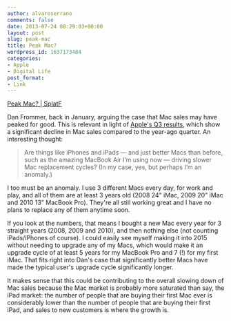 ```yaml
---
author: alvaroserrano
comments: false
date: 2013-07-24 08:29:03+00:00
layout: post
slug: peak-mac
title: Peak Mac?
wordpress_id: 1637173484
categories:
- Apple
- Digital Life
post_format:
- Link
---
```


[Peak Mac? | SplatF](http://www.splatf.com/2013/01/peak-mac/)

Dan Frommer, back in January, arguing the case that Mac sales may have peaked for good. This is relevant in light of [Apple's Q3 results](http://www.apple.com/pr/library/2013/07/23Apple-Reports-Third-Quarter-Results.html), which show a significant decline in Mac sales compared to the year-ago quarter. An interesting thought:



<blockquote>Are things like iPhones and iPads — and just better Macs than before, such as the amazing MacBook Air I’m using now — driving slower Mac replacement cycles? (In my case, yes, but perhaps I’m an anomaly.)</blockquote>



I too must be an anomaly. I use 3 different Macs every day, for work and play, and all of them are at least 3 years old (2008 24" iMac, 2009 20" iMac and 2010 13" MacBook Pro). They're all still working great and I have no plans to replace any of them anytime soon. 

If you look at the numbers, that means I bought a new Mac every year for 3 straight years (2008, 2009 and 2010), and then nothing else (not counting iPads/iPhones of course). I could easily see myself making it into 2015 without needing to upgrade any of my Macs, which would make it an upgrade cycle of at least 5 years for my MacBook Pro and 7 (!) for my first iMac. That fits right into Dan's case that significantly better Macs have made the typical user's upgrade cycle significantly longer.

It makes sense that this could be contributing to the overall slowing down of Mac sales because the Mac market is probably more saturated than say, the iPad market: the number of people that are buying their first Mac ever is considerably lower than the number of people that are buying their first iPad, and sales to new customers is where the growth is.
